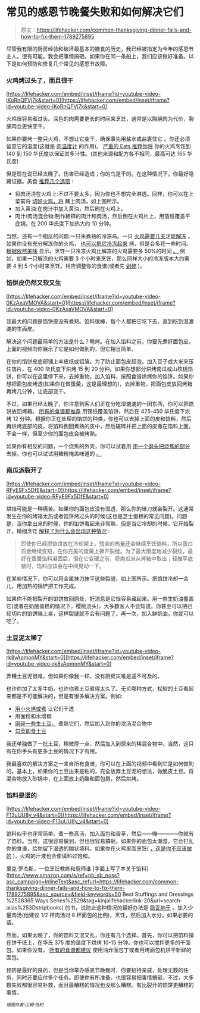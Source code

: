 # 常见的感恩节晚餐失败和如何解决它们

> 原文：<https://lifehacker.com/common-thanksgiving-dinner-fails-and-how-to-fix-them-1789275895>

尽管我有限的厨房经验和破坏最基本的膳食的历史，我已经被指定为今年的感恩节主人。很有可能，我会把事情搞砸。如果你在同一条船上，我们应该做好准备。以下是如何预防和修复几个常见的感恩节故障。





### 火鸡烤过头了，而且很干

 [https://lifehacker.com/embed/inset/iframe?id=youtube-video-iKoRnQFVj7k&start=0](https://lifehacker.com/embed/inset/iframe?id=youtube-video-iKoRnQFVj7k&start=0) 

火鸡很容易煮过头。深色的肉需要更长的时间来烹饪，通常是以胸脯肉为代价，胸脯肉会更快变干。

如果你要烤一整只火鸡，不想让它变干，确保事先用盐水或盐裹住它 。你还必须留意它的温度(这就是 [肉温度计](http://skillet.lifehacker.com/you-dont-have-to-spend-big-bucks-to-get-a-good-digital-1767623085) 的作用)。 [严重的 Eats 推荐你将](http://www.seriouseats.com/2009/11/the-food-lab-turkey-brining-basics.html) 你的火鸡烹饪到 140 到 150 华氏度以保证其多汁性。(其他来源和配方各不相同，最高可达 165 华氏度)

但是现在说已经太晚了。伤害已经造成；你的鸟是干的。在这种情况下，你最好隐藏证据。美食 [推荐几个选项](http://www.epicurious.com/expert-advice/how-to-save-dry-overcooked-thanksgiving-turkey-article) :

*   将肉汤浇在火鸡上:不过不要太多，因为你也不想完全淋透。同样，你可以在上菜前将 [切好火鸡，将](http://lifehacker.com/dip-your-dried-out-turkey-in-warm-chicken-stock-before-5862150) 蘸上肉汤，如上图所示。
*   加入黄油:在肉汁中加入黄油，然后刷在火鸡上。
*   肉汁/肉汤混合物:制作稀释的肉汁和肉汤，然后倒在火鸡片上，用箔纸覆盖平底锅，在 200 华氏度下加热大约 10 分钟。

当然，还有一个相反的问题:一只未煮熟的冷冻鸟。一只 [火鸡需要几天才能解冻](http://lifehacker.com/your-last-minute-guide-to-thawing-a-turkey-5696560) 。如果你没有充分解冻你的火鸡， [也可以把它冷冻起来](http://lifehacker.com/your-last-minute-guide-to-cooking-a-completely-frozen-t-1789191333) 烤，但是会多花一些时间。 [根据依然美味](http://stilltasty.com/questions/index/166/page:1) 显示，烹饪一只冷冻火鸡比解冻的火鸡需要多 50%的时间 [。](https://lifehacker.com/the-best-last-minute-tips-for-saving-your-turkey-1662912457) 例如，如果一只解冻的火鸡需要 3 个小时来烹饪，那么同样大小的冷冻版本大约需要 4 到 5 个小时来烹饪。相应调整你的食谱(或者先 [剁碎](http://skillet.lifehacker.com/roast-your-turkey-in-an-hour-by-cutting-it-up-first-1742866636) )。

### 馅饼皮仍然又软又生

 [https://lifehacker.com/embed/inset/iframe?id=youtube-video-0KzAxaVMOVA&start=0](https://lifehacker.com/embed/inset/iframe?id=youtube-video-0KzAxaVMOVA&start=0) 

我最大的问题是馅饼皮没有煮熟。馅料很棒，每个人都把它吃下去，直到吃到湿漉漉的生面皮。

解决这个问题最简单的方法是什么？瞎烤。在加入馅料之前，你要先煮好面包皮。上面的视频向你展示了它是如何做到的，但它相当简单。

在你的馅饼皮底部铺上羊皮纸或铝箔。为了防止面包皮起泡，加入豆子或大米来压住箔片，在 400 华氏度下烘烤 15 到 20 分钟。如果你想部分烘烤南瓜或山核桃馅饼，你可以在这里停下来，去掉重物，加入馅料，按照食谱烘烤你的馅饼。如果你想把面包皮烤透(如果你在做蛋羹，这是最理想的)，去掉重物，把面包皮放回烤箱再烤几分钟，让底部变干。

不过，如果已经太晚了，你注意到客人们正在分吃湿漉漉的一团东西，你可以把馅饼放回烤箱。 [所有的食谱都推荐](http://allrecipes.com/video/3916/how-to-fix-a-soggy-pie-bottom/) 用锡纸覆盖馅饼，然后在 425-450 华氏度下烘烤 12 分钟。根据你正在处理的馅饼的种类，你也可以去掉上面的皮和馅料，然后再烘烤底部的皮，将馅料倒回煮熟的皮中，然后碾碎并把上面的皮撒在馅料上面。不会一样，但至少你的面包皮会被烤熟。

如果你有相反的问题，一个烧焦的外壳，你可以试着用 [用一个磨头把烧焦的部分](https://lifehacker.com/the-most-common-cooking-disasters-and-how-to-save-them-1620122142) 去掉。你也可以试试用糖粉掩盖味道的 [。](https://blog.mint.com/saving/kitchen-911-salvaging-cooking-disasters/)

### 南瓜派裂开了

 [https://lifehacker.com/embed/inset/iframe?id=youtube-video-RFyE9Fx5DfE&start=0](https://lifehacker.com/embed/inset/iframe?id=youtube-video-RFyE9Fx5DfE&start=0) 

烘焙可能是一种痛苦。如果你的面包皮没有湿透，那么你的锉刀就会裂开。这通常发生在你的烤箱太热或者馅饼烤过头的时候(这也是芝士蛋糕的常见问题)。问题是，当你拿出来的时候，你的馅饼看起来非常熟，但是当它冷却的时候，它开始裂开。精细烹饪 [解释了为什么会出现这种情况](http://www.finecooking.com/articles/why-pies-crack-shrink-tough-crumbly.aspx?pg=0) :

> 即使你已经把馅饼放在冷却架上，残余的热量还会继续烹饪馅料，所以蛋白质会继续变短，在你完美的蛋羹上撕开裂缝。为了最大限度地减少裂纹，最好在蛋羹馅料凝固后，但在它变硬之前，将南瓜派从烤箱中取出；轻推平底锅时，馅料应该会在中间晃动一下。

在某些情况下，你可以用金属抹刀抹平这些裂缝，如上图所示。把馅饼冷却一会儿，用加热的锅铲把工作完成。

如果你不能把裂开的馅饼放回原处，好消息是它很容易藏起来。用一些生奶油覆盖它(或者在奶酪蛋糕的情况下，樱桃浇头)，大多数客人不会知道。你甚至可以把已经切片的馅饼端上桌，这样裂缝就不会有问题了。再一次，加入鲜奶油，你就可以吃了。

### 土豆泥太稀了

 [https://lifehacker.com/embed/inset/iframe?id=youtube-video-rk8vAomonMY&start=0](https://lifehacker.com/embed/inset/iframe?id=youtube-video-rk8vAomonMY&start=0) 

弄糟土豆泥很难，但如果你像我一样，没有厨房灾难是遥不可及的。

也许你加了太多牛奶。也许你煮土豆煮得太久了。无论哪种方式，松软的土豆看起来都是不可能解决的，但是有很多解决方案。例如:

*   [用小火烤或煮](https://www.reddit.com/r/AskCulinary/comments/27mmes/added_too_much_milk_to_mashed_potatoes_any_way_to/) 让它们干透
*   用面粉和水增稠
*   [磨碎一些生土豆，](http://dish.allrecipes.com/how-to-fix-watery-mashed-potatoes/) 煮熟它们，然后加入到你的浓汤混合物中
*   [勾芡即食土豆](https://idahopotato.com/dr-potato/494)

我还单独做了一批土豆，稍微厚一点，然后加入到原来的稀混合物中。当然，这只有在你手头有更多土豆的情况下才有用。

我最喜欢的解决方案之一来自所有食谱，你可以在上面的视频中看到它是如何做到的。基本上，如果你的土豆出来是粘的，完全放弃土豆泥的想法，做脆皮土豆。将混合物放入砂锅中，在上面放上奶酪和面包屑，然后烘烤。

### 馅料是湿的

 [https://lifehacker.com/embed/inset/iframe?id=youtube-video-F13uUU8y_v4&start=0](https://lifehacker.com/embed/inset/iframe?id=youtube-video-F13uUU8y_v4&start=0) 

馅料似乎也非常简单。煮一些高汤，加入面包和香草，然后——嘣————你就有了馅料。当然，这很容易做到，但也很容易搞砸。如果你的面包太潮湿，它会打乱你的食谱，给你留下湿透的糊状填料。如果你在火鸡里面烹饪( [，这是你不应该做的](https://lifehacker.com/dont-stuff-your-turkey-put-cooked-stuffing-in-while-th-1743792127) )，火鸡的汁液也会使填料过饱和。

里克·罗杰斯，一位烹饪教练和厨师谁 [字面上写了本关于馅料](https://www.amazon.com/s/ref=nb_sb_noss?asc_campaign=InlineText&asc_refurl=https://lifehacker.com/common-thanksgiving-dinner-fails-and-how-to-fix-them-1789275895&asc_source=&field-keywords=50 Best Stuffings and Dressings %2528365 Ways Series%2529&tag=kinjalifehackerlink-20&url=search-alias%253Dstripbooks) 的书，说防止这种情况的最好办法是 [稳妥地干](http://www.myrecipes.com/how-to/cooking-questions/prevent-mushy-stuffing) 。加入少量肉汤(他建议 1/2 杯肉汤对 8 杯面包的比例)，烹饪，然后加入水分，如果必要的话。

然而，如果太晚了，你的馅料又湿又乱，你还有几个选择。首先，你可以把馅料铺在饼干纸上，在华氏 375 度的温度下烘烤 10-15 分钟。你也可以搅拌更多的干面包。如果你没有， [所有的食谱都建议](http://allrecipes.com/video/3918/how-to-fix-soggy-stuffing/) 使用油炸面包丁或者用烤面包机烘干新鲜的面包。

预防是最好的良药，但是当你举办感恩节晚餐时，你要招待亲戚，处理无数的任务，同时还要应付多个任务。即使你有所准备，也很容易把事情搞砸。不过，大多数失败都很容易补救，而且最糟糕的情况也没那么糟糕。有比裂开的馅饼更糟糕的事情。

*<small>插图作者:山姆·伍利</small>*